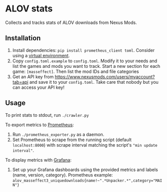 # ALOV stats

Collects and tracks stats of ALOV downloads from Nexus Mods.

## Installation

1. Install dependencies: `pip install prometheus_client toml`. Consider using a [virtual environment](https://docs.python.org/3/tutorial/venv.html).
1. Copy `config.toml.example` to `config.toml`. Modify it to your needs and list the games and mods you want to track. Start a new section for each game: `[masseffect]`. Then list the mod IDs and file categories 
1. Get an API key from https://www.nexusmods.com/users/myaccount?tab=api and save it to your `config.toml`. Take care that nobody but you can access your API key!

## Usage

To print stats to stdout, run `./crawler.py`

To export metrics to [Prometheus](https://prometheus.io):
1. Run `./prometheus_exporter.py` as a daemon.
1. Set Prometheus to scrape from the running script (default `localhost:8000`) with scrape interval matching the script's `"min update interval"`.

To display metrics with [Grafana](https://grafana.com/):
1. Set up your Grafana dashboards using the provided metrics and labels (name, version, category). Prometheus example: `alov_masseffect3_uniquedownloads{name!~".*Unpacker.*",category="MAIN"}`